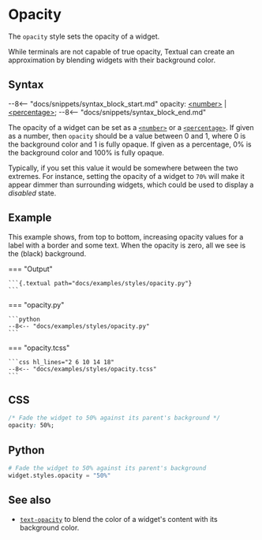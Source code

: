 # Opacity

The `opacity` style sets the opacity of a widget.

While terminals are not capable of true opacity, Textual can create an approximation by blending widgets with their background color.

## Syntax

--8<-- "docs/snippets/syntax_block_start.md"
opacity: <a href="../../css_types/number">&lt;number&gt;</a> | <a href="../../css_types/percentage">&lt;percentage&gt;</a>;
--8<-- "docs/snippets/syntax_block_end.md"

The opacity of a widget can be set as a [`<number>`](../css_types/number.md) or a [`<percentage>`](../css_types/percentage.md).
If given as a number, then `opacity` should be a value between 0 and 1, where 0 is the background color and 1 is fully opaque.
If given as a percentage, 0% is the background color and 100% is fully opaque.

Typically, if you set this value it would be somewhere between the two extremes.
For instance, setting the opacity of a widget to `70%` will make it appear dimmer than surrounding widgets, which could be used to display a *disabled* state.


## Example

This example shows, from top to bottom, increasing opacity values for a label with a border and some text.
When the opacity is zero, all we see is the (black) background.

=== "Output"

    ```{.textual path="docs/examples/styles/opacity.py"}
    ```

=== "opacity.py"

    ```python
    --8<-- "docs/examples/styles/opacity.py"
    ```

=== "opacity.tcss"

    ```css hl_lines="2 6 10 14 18"
    --8<-- "docs/examples/styles/opacity.tcss"
    ```

## CSS

```css
/* Fade the widget to 50% against its parent's background */
opacity: 50%;
```

## Python

```python
# Fade the widget to 50% against its parent's background
widget.styles.opacity = "50%"
```

## See also

 - [`text-opacity`](./text_opacity.md) to blend the color of a widget's content with its background color.
